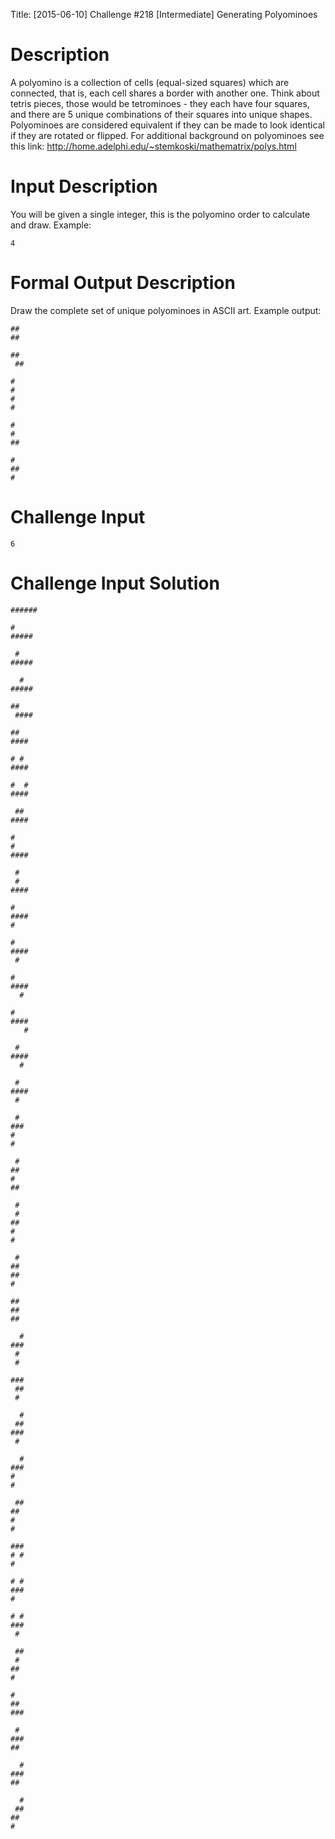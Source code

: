 Title: [2015-06-10] Challenge #218 [Intermediate] Generating Polyominoes

# Description

A polyomino is a collection of cells (equal-sized squares) which are connected, that is, each cell shares a border with another one. Think about tetris pieces, those would be tetrominoes - they each have four squares, and there are 5 unique combinations of their squares into unique shapes. Polyominoes are considered equivalent if they can be made to look identical if they are rotated or flipped. For additional background on polyominoes see this link: http://home.adelphi.edu/~stemkoski/mathematrix/polys.html

# Input Description

You will be given a single integer, this is the polyomino order to calculate and draw. Example:

    4

# Formal Output Description

Draw the complete set of unique polyominoes in ASCII art. Example output:

    ##
    ##

    ##
     ##
 
    #
    #
    #
    #

    #
    #
    ##

    #
    ##
    #


# Challenge Input

    6

# Challenge Input Solution

    ######

    #
    #####

     #
    #####

      #
    #####

    ##
     ####

    ##
    ####

    # #
    ####

    #  #
    ####

     ##
    ####

    #
    #
    ####

     #
     #
    ####

    #
    ####
    #

    #
    ####
     #

    #
    ####
      #

    #
    ####
       #

     #
    ####
      #

     #
    ####
     #

     #
    ###
    #
    #

     #
    ##
    #
    ##

     #
     #
    ##
    #
    #

     #
    ##
    ##
    #

    ##
    ##
    ##

      #
    ###
     #
     #

    ###
     ##
     #

      #
     ##
    ###
     #

      #
    ###
    #
    #

     ##
    ##
    #
    #

    ###
    # #
    #

    # #
    ###
    #

    # #
    ###
     #

     ##
     #
    ##
    #

    #
    ##
    ###

     #
    ###
    ##

      #
    ###
    ##

      #
     ##
    ##
    #
